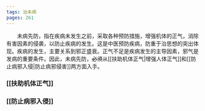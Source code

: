 ```yaml
---
tags: 治未病
pages: 261
---
```

&emsp;&emsp;未病先防，指在疾病未发生之前，采取各种预防措施，增强机体的正气，消除有害因素的侵袭，以防止疾病的发生。这是中医预防疾病，防重于治思想的突出体现。疾病的发生，主要关系到邪正盛衰。正气不足是疾病发生的主导因素，邪气是发病的重要条件。因此，未病先防，~~必须~~从[[扶助机体正气|增强人体正气]]和[[防止病邪入侵|防止病邪侵害]]两方面入手。

### [[扶助机体正气]]
### [[防止病邪入侵]]